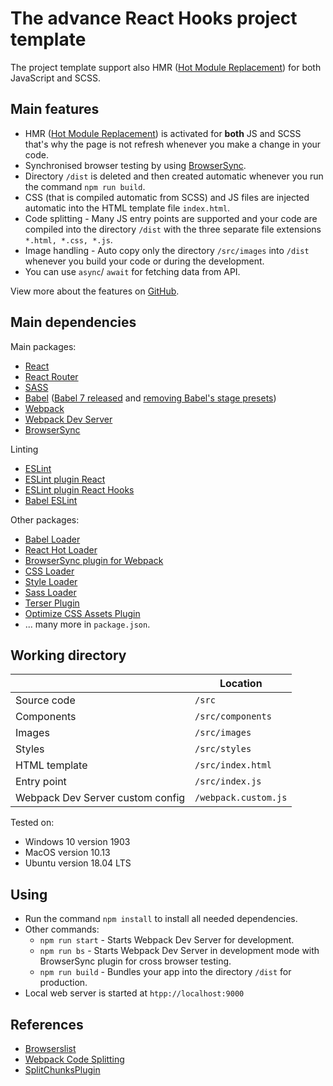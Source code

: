 # The advance React Hooks project template
The project template support also HMR ([Hot Module Replacement](https://webpack.js.org/concepts/hot-module-replacement/)) for both JavaScript and SCSS.

## Main features
* HMR ([Hot Module Replacement](https://webpack.js.org/concepts/hot-module-replacement/)) is activated for __both__ JS and SCSS that's why the page is not refresh whenever you make a change in your code.
* Synchronised browser testing by using [BrowserSync](https://www.browsersync.io/).
* Directory `/dist` is deleted and then created automatic whenever you run the command `npm run build`.
* CSS (that is compiled automatic from SCSS) and JS files are injected automatic into the HTML template file `index.html`.
* Code splitting - Many JS entry points are supported and your code are compiled into the directory `/dist` with the three separate file extensions `*.html, *.css, *.js`.
* Image handling - Auto copy only the directory `/src/images` into `/dist` whenever you build your code or during the development.
* You can use `async`/ `await` for fetching data from API.

View more about the features on [GitHub](https://github.com/nguyenkhois/build-environments).

## Main dependencies
Main packages:
* [React](https://reactjs.org/)
* [React Router](https://github.com/ReactTraining/react-router)
* [SASS](https://sass-lang.com/)
* [Babel](https://babeljs.io/docs/en) ([Babel 7 released](https://babeljs.io/blog/2018/08/27/7.0.0) and [removing Babel's stage presets](https://babeljs.io/blog/2018/07/27/removing-babels-stage-presets))
* [Webpack](https://webpack.js.org/concepts/)
* [Webpack Dev Server](https://webpack.js.org/configuration/dev-server/)
* [BrowserSync](https://www.browsersync.io/)

Linting
* [ESLint](https://eslint.org/)
* [ESLint plugin React](https://github.com/yannickcr/eslint-plugin-react)
* [ESLint plugin React Hooks](https://www.npmjs.com/package/eslint-plugin-react-hooks)
* [Babel ESLint](https://github.com/babel/babel-eslint)

Other packages:
* [Babel Loader](https://github.com/babel/babel-loader)
* [React Hot Loader](https://github.com/gaearon/react-hot-loader)
* [BrowserSync plugin for Webpack](https://github.com/Va1/browser-sync-webpack-plugin)
* [CSS Loader](https://github.com/webpack-contrib/css-loader)
* [Style Loader](https://github.com/webpack-contrib/style-loader)
* [Sass Loader](https://github.com/webpack-contrib/sass-loader)
* [Terser Plugin](https://github.com/webpack-contrib/terser-webpack-plugin)
* [Optimize CSS Assets Plugin](https://github.com/NMFR/optimize-css-assets-webpack-plugin)
* ... many more in `package.json`.


## Working directory
||Location|
|---|---|
|Source code|`/src`|
|Components|`/src/components`|
|Images|`/src/images`|
|Styles|`/src/styles`|
|HTML template|`/src/index.html`|
|Entry point|`/src/index.js`|
|Webpack Dev Server custom config|`/webpack.custom.js`|

Tested on:
* Windows 10 version 1903
* MacOS version 10.13
* Ubuntu version 18.04 LTS

## Using
* Run the command `npm install` to install all needed dependencies.
* Other commands:
    * `npm run start` - Starts Webpack Dev Server for development.
    * `npm run bs` - Starts Webpack Dev Server in development mode with BrowserSync plugin for cross browser testing.
    * `npm run build` - Bundles your app into the directory `/dist` for production.
* Local web server is started at `htpp://localhost:9000`

## References
* [Browserslist](https://github.com/browserslist/browserslist)
* [Webpack Code Splitting](https://webpack.js.org/guides/code-splitting/)
* [SplitChunksPlugin](https://webpack.js.org/plugins/split-chunks-plugin/)